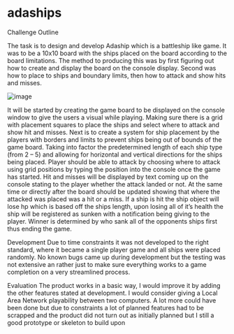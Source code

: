 # adaships
Challenge Outline

The task is to design and develop Adaship which is a battleship like game.
It was to be a 10x10 board with the ships placed on the board according to the board limitations.
The method to producing this was by first figuring out how to create and display the board on the console display. Second was how to place to ships and boundary limits, then how to attack and show hits and misses.
 
![image](https://user-images.githubusercontent.com/56548553/193835662-42de1e3a-18b2-4081-9601-44f1115c3cb0.png)

It will be started by creating the game board to be displayed on the console window to give the users a visual while playing. Making sure there is a grid with placement squares to place the ships and select where to attack and show hit and misses.
Next is to create a system for ship placement by the players with borders and limits to prevent ships being out of bounds of the game board. Taking into factor the predetermined length of each ship type (from 2 – 5) and allowing for horizontal and vertical directions for the ships being placed.
Player should be able to attack by choosing where to attack using grid positions by typing the position into the console once the game has started.
Hit and misses will be displayed by text coming up on the console stating to the player whether the attack landed or not. At the same time or directly after the board should be updated showing that where the attacked was placed was a hit or a miss.
If a ship is hit the ship object will lose hp which is based off the ships length, upon losing all of it’s health the ship will be registered as sunken with a notification being giving to the player.
Winner is determined by who sank all of the opponents ships first thus ending the game.

 Development
Due to time constraints it was not developed to the right standard, where it became a single player game and all ships were placed randomly.
No known bugs came up during development but the testing was not extensive an rather just to make sure everything works to a game completion on a very streamlined process.

Evaluation
The product works in a basic way, I would improve it by adding the other features stated at development. I would consider giving a Local Area Network playability between two computers. A lot more could have been done but due to constraints a lot of planned features had to be scrapped and the product did not turn out as initially planned but I still a good prototype or skeleton to build upon
